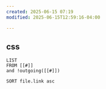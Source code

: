 ```yaml
---
created: 2025-06-15 07:19
modified: 2025-06-15T12:59:16-04:00

---
```

## css

```dataview
LIST
FROM [[#]]
and !outgoing([[#]])

SORT file.link asc
```
